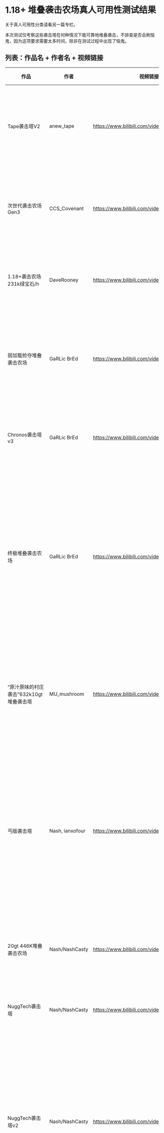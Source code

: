 # 1.18+ 堆叠袭击农场真人可用性测试结果

关于真人可用性分类请看另一篇专栏。

本次测试仅考察这些袭击塔在何种情况下能可靠地堆叠袭击，不排查是否会刷恼鬼，因为这项要求需要太多时间，除非在测试过程中出现了恼鬼。

## 列表：作品名 + 作者名 + 视频链接

| **作品** | **作者** | **视频链接** | **可用性** | **备注** |
|---|---|---|---|---|
| Tape袭击塔V2 | anew_tape | https://www.bilibili.com/video/BV1N94y1z7Pc | 3. 允许玩家操作因为网络延迟存在一定的不精确性 | 加上盔甲架补充和横扫检测防信号反转就完美了 |
| 次世代袭击农场Gen3 | CCS_Covenant | https://www.bilibili.com/video/BV1xB4y117sf | 3. 允许玩家操作因为网络延迟存在一定的不精确性 | 加上盔甲架补充就完美了 |
| 1.18+袭击农场231k绿宝石/h | DaveRooney | https://www.bilibili.com/video/BV1h84y1Q7zX | 1. 依赖假人在实体更新阶段的攻击 |  |
| 弱加载抢夺堆叠袭击农场 | GaRLic BrEd | https://www.bilibili.com/video/BV1Bu41127N7 | 不好确定 | 应该会受到真人与假人触发袭击时间不同这个问题的影响 |
| Chronos袭击塔v3 | GaRLic BrEd | https://www.bilibili.com/video/BV1pF411P7nP | 1. 依赖假人在实体更新阶段的攻击 |  |
| 终极堆叠袭击农场 | GaRLic BrEd | https://www.bilibili.com/video/BV1zX4y117zk | 不好确定 | 应该会受到真人与假人触发袭击时间不同这个问题的影响，活塞移动玩家在方块实体阶段，晚于实体更新阶段 |
| “原汁原味的村庄袭击”632k10gt堆叠袭击塔 | MU_mushroom | https://www.bilibili.com/video/BV18C4y1r7Sx | 无存档，目测属于“1. 依赖假人在实体更新阶段的攻击” |  |
| 丐版袭击塔 | Nash, ianxofour | https://www.bilibili.com/video/BV1Su411b7Nz | 2. 需要稳定的玩家行为 | 假人挂机的袭击生成速率大约比真人多500次/小时，原因为假人在实体更新阶段攻击绕过了袭击招募 |
| 20gt 446K堆叠袭击农场 | Nash/NashCasty | https://www.bilibili.com/video/BV1fN411W7Cj | 1. 依赖假人在实体更新阶段的攻击 |  |
| NuggTech袭击塔 | Nash/NashCasty | https://www.bilibili.com/video/BV1oX4y1x7yX | 1. 依赖假人在实体更新阶段的攻击 |  |
| NuggTech袭击塔v2 | Nash/NashCasty | https://www.bilibili.com/video/BV1394y187zK | 37村民版本：1. 依赖假人在实体更新阶段的攻击 <br>17村民版本：1. 机器时序依赖假人的袭击触发时序 | 设计者可能没有意识到静态袭击生成能够解决真玩家挂机问题 |
| 通用袭击塔 | Nash/NashCasty | https://www.youtube.com/watch?v=yKnLcEiLci0 | 2. 需要稳定的玩家行为 | 假人挂机的袭击生成速率大约比真人多150次/小时，原因为假人在实体更新阶段攻击绕过了袭击招募 |
| 460K袭击塔 | qwert_JANG | https://www.bilibili.com/video/BV1tj411B7bi | 1. 依赖假人在实体更新阶段的攻击 | 不是，哥们，怎么你的怪物归中还会卡怪啊？ |
| 高速袭击塔，空岛可用【41.3万/小时】 | Scorpio天蝎君 | https://www.bilibili.com/video/BV1Ja411G7Ag | 1. 依赖假人在实体更新阶段的攻击 |  |
| 410k烟花袭击农场 | Youmiel | https://www.bilibili.com/video/BV1Hb4y1M7aQ | 3. 允许玩家操作因为网络延迟存在一定的不精确性 |  |
| 220k安心挂机袭击农场 | Youmiel | https://www.bilibili.com/video/BV1sN4y1s7DW | 3. 允许玩家操作因为网络延迟存在一定的不精确性 |  |
| 835k绿宝石农场 | 何为氕氘氚 | https://www.bilibili.com/video/BV1cR4y1H7No | 1. 依赖假人在实体更新阶段的攻击 |  |
| 960k~967k绿宝石农场  | 何为氕氘氚 | https://www.bilibili.com/video/BV1ha411J7b8 | 1. 依赖假人在实体更新阶段的攻击 |  |
| 堆叠袭击农场V6 | 何为氕氘氚 | https://www.bilibili.com/video/BV1TY4y1M7zt | 1. 依赖假人在实体更新阶段的攻击 |  |
| 堆叠袭击农场V7 | 何为氕氘氚 | https://www.bilibili.com/video/BV1bz4y1M7zM | 1. 机器时序依赖假人的袭击触发时序 |  |
| 5gt堆叠袭击农场 | 何为氕氘氚 | https://www.bilibili.com/video/BV1QT411q7UG | 1. 机器时序依赖假人的袭击触发时序 |  |
| 绿宝石印钞机2.0气泡柱版本 | 黑山大叔 | https://www.bilibili.com/video/BV1f44y1x7vY | 不好确定，但是真人能堆叠 | 能用的原因是时钟很慢，两波怪之间的距离大于招募距离 |
| 高版本袭击塔修改版（3.0） | 黑山大叔 | https://www.bilibili.com/video/BV1mP411J744 | 不好确定，但是真人能堆叠 | 和2.0大差不差 |
| 袭击塔生成架牵引修改版(3.5) | 黑山大叔 | https://www.bilibili.com/video/BV1RW4y1u7Mj | 不好确定，但是真人能堆叠 | 如前面所述，使用28gt时钟其实是因为怪摔落的时间在28gt左右，刚好能拉开足够的距离 |
| 袭击塔4.0 | 黑山大叔 | https://www.bilibili.com/video/BV1WN411A7dM | 2. 需要稳定的玩家行为 | 能用的原因是时钟很慢，两波怪之间的距离大于招募距离 |
| 30万印钞机，改自小也睡醒了 | 黑山大叔 | https://www.bilibili.com/video/BV1bg4y127Ve | 1. 依赖假人在实体更新阶段的攻击 |  |
| 阿尔法修改版40w袭击塔 | 黑山大叔, alpha-hhh | https://www.bilibili.com/video/BV16y4y1d7r2 | 1. 依赖假人在实体更新阶段的攻击 |  |
| 1.18+340k四村民无恼鬼上迁印钞机 | 沫幽忧 | https://www.bilibili.com/video/BV1Gu411G79Y | 无存档 |  |
| 无恼无雪4村民420k印钞机V2 | 沫幽忧 | https://www.bilibili.com/video/BV1bu411G7tz | 不好评价 | 时序设计不良，按照作者给的使用方式都很容易刷出恼鬼。 |
| 欠时代堆叠袭击农场[430k/h] | 沫幽忧 | https://www.bilibili.com/video/BV1VX4y1x77z | 无存档 |  |
| 欠欠欠时代袭击农场[430k/h] | 沫幽忧 | https://www.bilibili.com/video/BV11m4y1p7ws | 2. 需要稳定的玩家行为 | 不用侦测器观察绊线或许能到 3. |
| 袭畸塔 | 沫幽忧 | https://www.bilibili.com/video/BV1RG411f77y | 无存档 |  |
| 欠时代袭击扁塔[260k/h] | 沫幽忧 | https://www.bilibili.com/video/BV1Su4y1e7g2 | 1. 机器时序依赖假人的特殊性质 | 开关线路上的活塞被QC了 |
| 250k可实装欠扁袭击塔 | 沫幽忧 | https://www.bilibili.com/video/BV1Vj41117fn | 1. 机器时序依赖假人的特殊性质 | 侦测器观察绊线，之后的T触发器会因为恼鬼误触绊线而反转信号 |
| 350k欠扁袭击塔 | 沫幽忧 | https://www.bilibili.com/video/BV1o34y1T7pL | 无存档 |  |
| 340k牛牛喷射塔 | 沫幽忧 | https://www.bilibili.com/video/BV1V14y1C72X | 无存档 |  |
| 袭击农场ProMin[200k/h] | 沫幽忧 | https://www.bilibili.com/video/BV1Yp421Z7X6 | 不好评价 |  |
| 极其优雅的袭击塔 | 丨半世丶浮殇丨 | https://www.bilibili.com/video/BV1Cw411s7ZV | 1. 依赖假人在实体更新阶段的攻击 |  |
| 极其优雅的袭击塔V2 | 丨半世丶浮殇丨 | https://www.bilibili.com/video/BV1Fw411W7nS | 2. 需要稳定的玩家行为 | 需要输入端防T触发反转、自动盔甲架补充和不会阻挡生成的平台 |

--------------------------------

## 1.18+ 堆叠袭击农场设计之怪现象：假人依赖 

1.18+ 的堆叠袭击塔，去掉 carpet 少一半，要求效率不会明显降低再少一半，剩下能用的屈指可数。只要看到一座袭击塔是<u>最简单的向下迁移链 + 刷怪平台没有下弹加速或者附近没有村民 + 玩家始终在村庄区段中</u>，基本可以认定这是一座仅供 carpet 假人使用的袭击塔了，除非这座塔的时钟足够慢。

试问现在玩“生电”的群体中，有多少人默认假人等价于理想网络条件下的真玩家？但是事实正如之前专栏所述，假人的表现和真人完全不同，即使是 `/player` 指令控制的真人也不是，正是这种默认让很多设计者根本没有想过真玩家的可用性是需要验证的。那些所谓的“简易袭击塔”，多数只是把真玩家挂机需要，而假人挂机不需要的部分剔除，就标榜自己省材了。然而他们无意中隐藏了最贵重的部分：不支持真玩家，必须要搭配 carpet mod 才能使用。

我相信很多人曾在别人面前反复强调过“Paper 不原版，Forge 不原版，我们应该用 Fabric”，也知道玩原版红石的出发点是“我的设计，别人哪怕不装任何 mod 也能使用”。重新审视那些仅供 carpet 假人的袭击塔，它们还对得起这些话么？如果我说得不够明白的话也可以看看 [过长的动态 EP003：mod VS 科技](https://www.bilibili.com/read/cv16970398)

## 结语

如果您读到这里，还是认为堆叠袭击塔只能使用假人是理所应当的，那么请允许我如此断定：您只是想要投影和假人带来的便利性，而并不关心获得便利的方式是什么。那么我建议您尝试以下两种选择：使用更为便利的指令，例如 `/give`；或加入更为有趣和便利的模组，例如机械动力、工业、应用能源等。原版的内容过于匮乏，生产方式过于落后，并不适合您游玩。

<br>
<br>
<br>

1.18+ 堆叠袭击农场真人可用性测试结果 © 2024 作者: Youmiel 采用 CC BY-NC-SA 4.0 许可。如需查看该许可证的副本，请访问 http://creativecommons.org/licenses/by-nc-sa/4.0/。